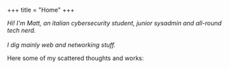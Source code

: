 +++
title = "Home"
+++

_Hi! I'm Matt, an italian cybersecurity student, junior sysadmin and all-round tech nerd. <br>  <br>I dig mainly web and networking stuff._ 

Here some of my scattered thoughts and works:
